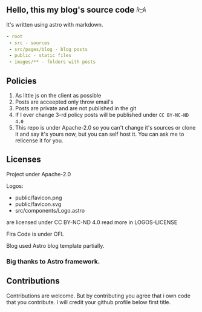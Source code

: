 ## Hello, this my blog's source code <img src="public/favicon.svg" width="25" height="auto" background="#fff">



It's written using astro with markdown.
```yaml
- root
 - src - sources
 - src/pages/blog - blog posts
 - public - static files
 - images/** - folders with posts
```
## Policies
1. As little js on the client as possible
2. Posts are acceepted only throw email's
3. Posts are private and are not published in the git
4. If I ever change 3-rd policy posts will be published under `CC BY-NC-ND 4.0`
5. This repo is under Apache-2.0 so you can't change it's sources or clone it and say it's yours now, but you can self host it. You can ask me to relicense it for you.

## Licenses
Project under Apache-2.0

Logos:
- public/favicon.png
- public/favicon.svg
- src/components/Logo.astro

are licensed under CC BY-NC-ND 4.0 read more in LOGOS-LICENSE

Fira Code is under OFL

Blog used Astro blog template partially.

### **Big thanks to Astro framework.**
## Contributions
Contributions are welcome. But by contributing you agree that i own code that you contribute. I will credit your github profile below first title.
